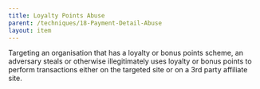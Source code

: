 ```yaml
---
title: Loyalty Points Abuse
parent: /techniques/18-Payment-Detail-Abuse
layout: item
---
```


<p>Targeting an organisation that has a loyalty or bonus points scheme, an adversary steals or otherwise illegitimately uses loyalty or bonus points to perform transactions either on the targeted site or on a 3rd party affiliate site.</p>
